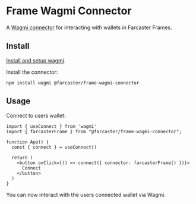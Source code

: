 # Frame Wagmi Connector

A [Wagmi connector](https://wagmi.sh/) for interacting with wallets in Farcaster Frames.


## Install

[Install and setup wagmi](https://wagmi.sh/react/getting-started#manual-installation).

Install the connector:

```
npm install wagmi @farcaster/frame-wagmi-connector
```

## Usage

Connect to users wallet:

```
import { useConnect } from 'wagmi'
import { farcasterFrame } from "@farcaster/frame-wagmi-connector";

function App() {
  const { connect } = useConnect()

  return (
    <button onClick={() => connect({ connector: farcasterFrame() })}>
      Connect
    </button>
  )
}
```

You can now interact with the users connected wallet via Wagmi.
